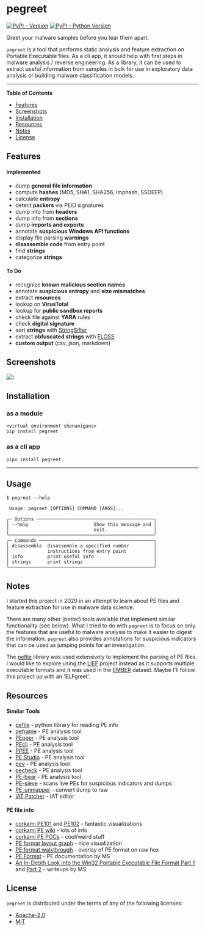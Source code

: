 # pegreet

[![PyPI - Version](https://img.shields.io/pypi/v/pegreet.svg)](https://pypi.org/project/pegreet)
[![PyPI - Python Version](https://img.shields.io/pypi/pyversions/pegreet.svg)](https://pypi.org/project/pegreet)


Greet your malware samples before you tear them apart.

`pegreet` is a tool that performs static analysis and feature extraction on Portable Executable files. As a cli app, it should help with first steps in malware analysis / reverse engineering. As a library, it can be used to extract useful information from samples in bulk for use in exploratory data analysis or building malware classification models. 

---

**Table of Contents**

- [Features](#features)
- [Screenshots](#screenshots)
- [Installation](#installation)
- [Resources](#resources)
- [Notes](#notes)
- [License](#license)

## Features

#### Implemented

- dump __general file information__
- compute __hashes__ (MD5, SHA1, SHA256, Imphash, SSDEEP)
- calculate __entropy__
- detect __packers__ via PEiD signatures
- dump info from __headers__
- dump info from __sections__
- dump __imports and exports__
- annotate __suspicious Windows API functions__
- display file parsing __warnings__
- __disassemble code__ from entry point
- find __strings__
- categorize __strings__

#### To Do

- recognize __known malicious section names__
- annotate __suspicious entropy__ and __size mismatches__
- extract __resources__
- lookup on __VirusTotal__
- lookup for __public sandbox reports__
- check file against __YARA__ rules
- check __digital signature__
- sort __strings__ with [StringSifter](https://github.com/fireeye/stringsifter)
- extract __obfuscated strings__ with [FLOSS](https://github.com/fireeye/flare-floss)
- __custom output__ (csv, json, markdown)


## Screenshots

![i](/media/i.png?raw=true)


## Installation

### as a module

```console
<virtual environment shenanigans>
pip install pegreet
```

### as a cli app

```console
pipx install pegreet
```

---

## Usage

```
$ pegreet --help

 Usage: pegreet [OPTIONS] COMMAND [ARGS]...

╭─ Options ───────────────────────────────────────────╮
│ --help                        Show this message and │
│                               exit.                 │
╰─────────────────────────────────────────────────────╯
╭─ Commands ──────────────────────────────────────────╮
│ disassemble  disassemble a specified number         │
│              instructions from entry point          │
│ info         print useful info                      │
│ strings      print strings                          │
╰─────────────────────────────────────────────────────╯
```

## Notes

I started this project in 2020 in an attempt to learn about PE files and feature extraction for use in malware data science.

There are many other (better) tools available that implement similar functionality (see below). What I tried to do with `pegreet` is to focus on only the features that are useful to malware analysis to make it easier to digest the information. `pegreet` also provides annotations for suspicious indicators that can be used as jumping points for an investigation.

The [pefile](https://github.com/erocarrera/pefile) library was used extensively to implement the parsing of PE files. I would like to explore using the [LIEF](https://github.com/lief-project/LIEF) project instead as it supports multiple executable formats and it was used in the [EMBER](https://github.com/endgameinc/ember) dataset. Maybe I'll follow this project up with an 'ELFgreet'.

## Resources

#### Similar Tools

- [pefile](https://github.com/erocarrera/pefile) - python library for reading PE info
- [peframe](https://github.com/guelfoweb/peframe) - PE analysis tool
- [PEpper](https://github.com/Th3Hurrican3/PEpper) - PE analysis tool
- [PEcli](https://github.com/Te-k/pecli) - PE analysis tool
- [PPEE](https://www.mzrst.com/) - PE analysis tool
- [PE Studio](https://winitor.com/index.html) - PE analysis tool
- [pev](http://pev.sourceforge.net/) - PE analysis tool
- [pecheck](https://blog.didierstevens.com/2019/10/27/update-pecheck-py-version-0-7-8/) - PE analysis tool
- [PE-bear](https://hshrzd.wordpress.com/pe-bear/) - PE analysis tool
- [PE-sieve](https://hshrzd.wordpress.com/pe-sieve/) - scans live PEs for suspicious indicators and dumps
- [PE_unmapper](https://hshrzd.wordpress.com/pe_unmapper/) - convert dump to raw
- [IAT Patcher](https://hshrzd.wordpress.com/iat-patcher/) - IAT editor

#### PE file info

- [corkami PE101](https://github.com/corkami/pics/tree/master/binary/pe101) and [PE102](https://github.com/corkami/pics/tree/master/binary/pe102) - fantastic visualizations
- [corkami PE wiki](https://code.google.com/archive/p/corkami/wikis/PE.wiki) - lots of info
- [corkami PE POCs](https://github.com/corkami/pocs/tree/master/PE) - cool/weird stuff
- [PE format layout graph](https://drive.google.com/file/d/0B3_wGJkuWLytbnIxY1J5WUs4MEk/view) - nice visualization
- [PE format walkthrough](https://drive.google.com/file/d/0B3_wGJkuWLytQmc2di0wajB1Xzg/view) - overlay of PE format on raw hex
- [PE Format](https://docs.microsoft.com/en-us/windows/win32/debug/pe-format) - PE documentation by MS
- [An In-Depth Look into the Win32 Portable Executable File Format Part 1](https://docs.microsoft.com/en-us/archive/msdn-magazine/2002/february/inside-windows-win32-portable-executable-file-format-in-detail) and [Part 2](https://docs.microsoft.com/en-us/archive/msdn-magazine/2002/march/inside-windows-an-in-depth-look-into-the-win32-portable-executable-file-format-part-2) - writeups by MS


## License

`pegreet` is distributed under the terms of any of the following licenses:

- [Apache-2.0](https://spdx.org/licenses/Apache-2.0.html)
- [MIT](https://spdx.org/licenses/MIT.html)
